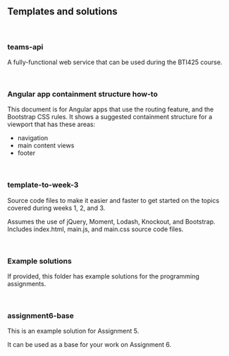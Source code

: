## Templates and solutions

<br>

### teams-api

A fully-functional web service that can be used during the BTI425 course. 

<br>

### Angular app containment structure how-to

This document is for Angular apps that use the routing feature, and the Bootstrap CSS rules. It shows a suggested containment structure for a viewport that has these areas:
* navigation 
* main content views 
* footer

<br>

### template-to-week-3

Source code files to make it easier and faster to get started on the topics covered during weeks 1, 2, and 3.

Assumes the use of jQuery, Moment, Lodash, Knockout, and Bootstrap.  
Includes index.html, main.js, and main.css source code files.

<br>

### Example solutions

If provided, this folder has example solutions for the programming assignments.

<br>

### assignment6-base

This is an example solution for Assignment 5. 

It can be used as a base for your work on Assignment 6.

<br>

